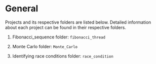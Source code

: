 # General

Projects and its respective folders are listed below. Detailed information about each project can be found in their respective folders.

1. Fibonacci_sequence
folder: `fibonacci_thread`

2. Monte Carlo
folder: `Monte_Carlo`

3. Identifying race conditions
folder: `race_condition`
